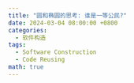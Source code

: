 ```yaml
---
title: "圆和椭圆的思考: 谁是一等公民?"
date: 2024-03-04 08:00:00 +0800
categories:
  - 软件构造
tags:
  - Software Construction
  - Code Reusing
math: true
---
```


## 
